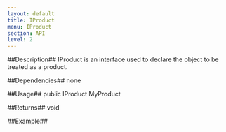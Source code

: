 ```yaml
---
layout: default
title: IProduct
menu: IProduct
section: API
level: 2
---
```

##Description##
IProduct is an interface used to declare the object to be treated as a product.   

##Dependencies##
none
 
##Usage##
	public IProduct MyProduct

##Returns##
void

##Example##
 


